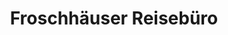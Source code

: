 ---
title: "Froschhäuser Reisebüro"
url: /seligenstadt/froschhaeuser-reisebuero/
shop: Reisebüro
---